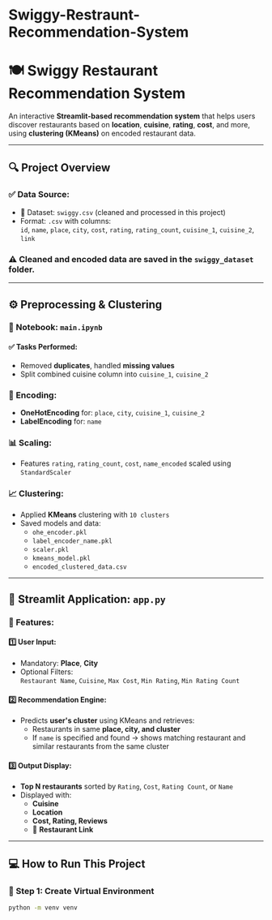 # Swiggy-Restraunt-Recommendation-System

# 🍽️ Swiggy Restaurant Recommendation System

An interactive **Streamlit-based recommendation system** that helps users discover restaurants based on **location**, **cuisine**, **rating**, **cost**, and more, using **clustering (KMeans)** on encoded restaurant data.

---

## 🔍 Project Overview

### ✅ Data Source:
- 📄 Dataset: `swiggy.csv` (cleaned and processed in this project)
- Format: `.csv` with columns:  
  `id`, `name`, `place`, `city`, `cost`, `rating`, `rating_count`, `cuisine_1`, `cuisine_2`, `link`

### ⚠️ Cleaned and encoded data are saved in the **`swiggy_dataset` folder**.

---

## ⚙️ Preprocessing & Clustering

### 📓 Notebook: `main.ipynb`

#### ✅ Tasks Performed:
- Removed **duplicates**, handled **missing values**
- Split combined cuisine column into `cuisine_1`, `cuisine_2`

### 🔄 Encoding:
- **OneHotEncoding** for: `place`, `city`, `cuisine_1`, `cuisine_2`  
- **LabelEncoding** for: `name`

### 📊 Scaling:
- Features `rating`, `rating_count`, `cost`, `name_encoded` scaled using `StandardScaler`

### 📈 Clustering:
- Applied **KMeans** clustering with `10 clusters`
- Saved models and data:
  - `ohe_encoder.pkl`
  - `label_encoder_name.pkl`
  - `scaler.pkl`
  - `kmeans_model.pkl`
  - `encoded_clustered_data.csv`

---

## 🚀 Streamlit Application: `app.py`

### 🔧 Features:

#### 1️⃣ User Input:
- Mandatory: **Place**, **City**
- Optional Filters:  
  `Restaurant Name`, `Cuisine`, `Max Cost`, `Min Rating`, `Min Rating Count`

#### 2️⃣ Recommendation Engine:
- Predicts **user's cluster** using KMeans and retrieves:
  - Restaurants in same **place, city, and cluster**
  - If `name` is specified and found → shows matching restaurant and similar restaurants from the same cluster

#### 3️⃣ Output Display:
- **Top N restaurants** sorted by `Rating`, `Cost`, `Rating Count`, or `Name`
- Displayed with:
  - **Cuisine**
  - **Location**
  - **Cost, Rating, Reviews**
  - 🔗 **Restaurant Link**

---

## 💻 How to Run This Project

### 🧪 Step 1: Create Virtual Environment
```bash
python -m venv venv
```
